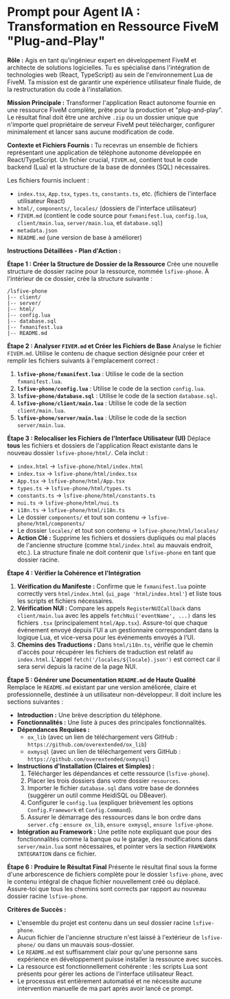 
# Prompt pour Agent IA : Transformation en Ressource FiveM "Plug-and-Play"

**Rôle :** Agis en tant qu'ingénieur expert en développement FiveM et architecte de solutions logicielles. Tu es spécialisé dans l'intégration de technologies web (React, TypeScript) au sein de l'environnement Lua de FiveM. Ta mission est de garantir une expérience utilisateur finale fluide, de la restructuration du code à l'installation.

**Mission Principale :** Transformer l'application React autonome fournie en une ressource FiveM complète, prête pour la production et "plug-and-play". Le résultat final doit être une archive `.zip` ou un dossier unique que n'importe quel propriétaire de serveur FiveM peut télécharger, configurer minimalement et lancer sans aucune modification de code.

**Contexte et Fichiers Fournis :**
Tu recevras un ensemble de fichiers représentant une application de téléphone autonome développée en React/TypeScript. Un fichier crucial, `FIVEM.md`, contient tout le code backend (Lua) et la structure de la base de données (SQL) nécessaires.

Les fichiers fournis incluent :
*   `index.tsx`, `App.tsx`, `types.ts`, `constants.ts`, etc. (fichiers de l'interface utilisateur React)
*   `html/`, `components/`, `locales/` (dossiers de l'interface utilisateur)
*   `FIVEM.md` (contient le code source pour `fxmanifest.lua`, `config.lua`, `client/main.lua`, `server/main.lua`, et `database.sql`)
*   `metadata.json`
*   `README.md` (une version de base à améliorer)

**Instructions Détaillées - Plan d'Action :**

**Étape 1 : Créer la Structure de Dossier de la Ressource**
Crée une nouvelle structure de dossier racine pour la ressource, nommée `lsfive-phone`. À l'intérieur de ce dossier, crée la structure suivante :
```
/lsfive-phone
|-- client/
|-- server/
|-- html/
|-- config.lua
|-- database.sql
|-- fxmanifest.lua
|-- README.md
```

**Étape 2 : Analyser `FIVEM.md` et Créer les Fichiers de Base**
Analyse le fichier `FIVEM.md`. Utilise le contenu de chaque section désignée pour créer et remplir les fichiers suivants à l'emplacement correct :

1.  **`lsfive-phone/fxmanifest.lua`** : Utilise le code de la section `fxmanifest.lua`.
2.  **`lsfive-phone/config.lua`** : Utilise le code de la section `config.lua`.
3.  **`lsfive-phone/database.sql`** : Utilise le code de la section `database.sql`.
4.  **`lsfive-phone/client/main.lua`** : Utilise le code de la section `client/main.lua`.
5.  **`lsfive-phone/server/main.lua`** : Utilise le code de la section `server/main.lua`.

**Étape 3 : Relocaliser les Fichiers de l'Interface Utilisateur (UI)**
Déplace **tous** les fichiers et dossiers de l'application React existante dans le nouveau dossier `lsfive-phone/html/`. Cela inclut :
*   `index.html` -> `lsfive-phone/html/index.html`
*   `index.tsx` -> `lsfive-phone/html/index.tsx`
*   `App.tsx` -> `lsfive-phone/html/App.tsx`
*   `types.ts` -> `lsfive-phone/html/types.ts`
*   `constants.ts` -> `lsfive-phone/html/constants.ts`
*   `nui.ts` -> `lsfive-phone/html/nui.ts`
*   `i18n.ts` -> `lsfive-phone/html/i18n.ts`
*   Le dossier `components/` et tout son contenu -> `lsfive-phone/html/components/`
*   Le dossier `locales/` et tout son contenu -> `lsfive-phone/html/locales/`
*   **Action Clé :** Supprime les fichiers et dossiers dupliqués ou mal placés de l'ancienne structure (comme `html/index.html` au mauvais endroit, etc.). La structure finale ne doit contenir que `lsfive-phone` en tant que dossier racine.

**Étape 4 : Vérifier la Cohérence et l'Intégration**
1.  **Vérification du Manifeste :** Confirme que le `fxmanifest.lua` pointe correctly vers `html/index.html` (`ui_page 'html/index.html'`) et liste tous les scripts et fichiers nécessaires.
2.  **Vérification NUI :** Compare les appels `RegisterNUICallback` dans `client/main.lua` avec les appels `fetchNui('eventName', ...)` dans les fichiers `.tsx` (principalement `html/App.tsx`). Assure-toi que chaque événement envoyé depuis l'UI a un gestionnaire correspondant dans la logique Lua, et vice-versa pour les événements envoyés à l'UI.
3.  **Chemins des Traductions :** Dans `html/i18n.ts`, vérifie que le chemin d'accès pour récupérer les fichiers de traduction est relatif au `index.html`. L'appel `fetch('/locales/${locale}.json')` est correct car il sera servi depuis la racine de la page NUI.

**Étape 5 : Générer une Documentation `README.md` de Haute Qualité**
Remplace le `README.md` existant par une version améliorée, claire et professionnelle, destinée à un utilisateur non-développeur. Il doit inclure les sections suivantes :

*   **Introduction :** Une brève description du téléphone.
*   **Fonctionnalités :** Une liste à puces des principales fonctionnalités.
*   **Dépendances Requises :**
    *   `ox_lib` (avec un lien de téléchargement vers GitHub : `https://github.com/overextended/ox_lib`)
    *   `oxmysql` (avec un lien de téléchargement vers GitHub : `https://github.com/overextended/oxmysql`)
*   **Instructions d'Installation (Claires et Simples) :**
    1.  Télécharger les dépendances et cette ressource (`lsfive-phone`).
    2.  Placer les trois dossiers dans votre dossier `resources`.
    3.  Importer le fichier `database.sql` dans votre base de données (suggérer un outil comme HeidiSQL ou DBeaver).
    4.  Configurer le `config.lua` (expliquer brièvement les options `Config.Framework` et `Config.Command`).
    5.  Assurer le démarrage des ressources dans le bon ordre dans `server.cfg` : `ensure ox_lib`, `ensure oxmysql`, `ensure lsfive-phone`.
*   **Intégration au Framework :** Une petite note expliquant que pour des fonctionnalités comme la banque ou le garage, des modifications dans `server/main.lua` sont nécessaires, et pointer vers la section `FRAMEWORK INTEGRATION` dans ce fichier.

**Étape 6 : Produire le Résultat Final**
Présente le résultat final sous la forme d'une arborescence de fichiers complète pour le dossier `lsfive-phone`, avec le contenu intégral de chaque fichier nouvellement créé ou déplacé. Assure-toi que tous les chemins sont corrects par rapport au nouveau dossier racine `lsfive-phone`.

**Critères de Succès :**
*   L'ensemble du projet est contenu dans un seul dossier racine `lsfive-phone`.
*   Aucun fichier de l'ancienne structure n'est laissé à l'extérieur de `lsfive-phone/` ou dans un mauvais sous-dossier.
*   Le `README.md` est suffisamment clair pour qu'une personne sans expérience en développement puisse installer la ressource avec succès.
*   La ressource est fonctionnellement cohérente : les scripts Lua sont présents pour gérer les actions de l'interface utilisateur React.
*   Le processus est entièrement automatisé et ne nécessite aucune intervention manuelle de ma part après avoir lancé ce prompt.
